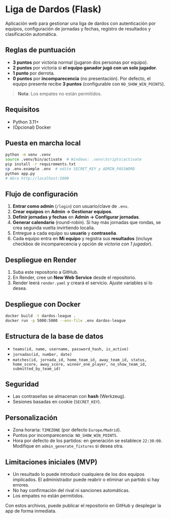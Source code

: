 # Liga de Dardos (Flask)

Aplicación web para gestionar una liga de dardos con autenticación por equipos, configuración de jornadas y fechas, registro de resultados y clasificación automática.

## Reglas de puntuación
- **3 puntos** por victoria normal (jugaron dos personas por equipo).
- **2 puntos** por victoria si **el equipo ganador jugó con un solo jugador**.
- **1 punto** por derrota.
- **0 puntos** por **incomparecencia** (no presentación). Por defecto, el equipo presente recibe **3 puntos** (configurable con `NO_SHOW_WIN_POINTS`).

> **Nota**: Los empates no están permitidos.

## Requisitos
- Python 3.11+
- (Opcional) Docker

## Puesta en marcha local
```bash
python -m venv .venv
source .venv/bin/activate  # Windows: .venv\Scripts\activate
pip install -r requirements.txt
cp .env.example .env  # edite SECRET_KEY y ADMIN_PASSWORD
python app.py
# Abra http://localhost:5000
```

## Flujo de configuración

1. **Entrar como admin** (`/login`) con usuario/clave de `.env`.
2. **Crear equipos** en **Admin → Gestionar equipos**.
3. **Definir jornadas y fechas** en **Admin → Configurar jornadas**.
4. **Generar calendario** (round-robin). Si hay más jornadas que rondas, se crea segunda vuelta invirtiendo localía.
5. Entregue a cada equipo su **usuario** y **contraseña**.
6. Cada equipo entra en **Mi equipo** y registra sus **resultados** (incluye checkbox de incomparecencia y opción de *victoria con 1 jugador*).

## Despliegue en Render

1. Suba este repositorio a GitHub.
2. En Render, cree un **New Web Service** desde el repositorio.
3. Render leerá `render.yaml` y creará el servicio. Ajuste variables si lo desea.

## Despliegue con Docker

```bash
docker build -t dardos-league .
docker run -p 5000:5000 --env-file .env dardos-league
```

## Estructura de la base de datos

* `teams(id, name, username, password_hash, is_active)`
* `jornadas(id, number, date)`
* `matches(id, jornada_id, home_team_id, away_team_id, status, home_score, away_score, winner_one_player, no_show_team_id, submitted_by_team_id)`

## Seguridad

* Las contraseñas se almacenan con **hash** (Werkzeug).
* Sesiones basadas en cookie (`SECRET_KEY`).

## Personalización

* Zona horaria: `TIMEZONE` (por defecto `Europe/Madrid`).
* Puntos por incomparecencia: `NO_SHOW_WIN_POINTS`.
* Hora por defecto de los partidos: en generación se establece `22:30:00`. Modifique en `admin_generate_fixtures` si desea otra.

## Limitaciones iniciales (MVP)

* Un resultado lo puede introducir cualquiera de los dos equipos implicados. El administrador puede reabrir o eliminar un partido si hay errores.
* No hay confirmación del rival ni sanciones automáticas.
* Los empates no están permitidos.

Con estos archivos, puede publicar el repositorio en GitHub y desplegar la app de forma inmediata.
